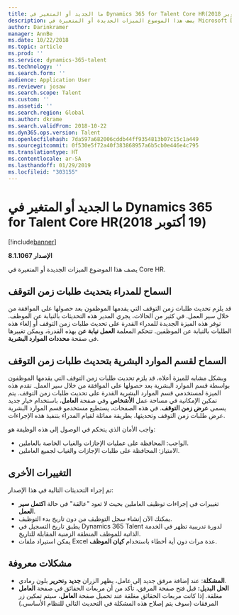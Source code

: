```yaml
---
title: ما الجديد أو المتغير في Dynamics 365 for Talent Core HR‏ (16 أكتوبر 2018)
description: يصف هذا الموضوع الميزات الجديدة أو المتغيرة في Microsoft Dynamics 365 for Talent Core HR.
author: Darinkramer
manager: AnnBe
ms.date: 10/22/2018
ms.topic: article
ms.prod: ''
ms.service: dynamics-365-talent
ms.technology: ''
ms.search.form: ''
audience: Application User
ms.reviewer: josaw
ms.search.scope: Talent
ms.custom: ''
ms.assetid: ''
ms.search.region: Global
ms.author: dkrame
ms.search.validFrom: 2018-10-22
ms.dyn365.ops.version: Talent
ms.openlocfilehash: 7da597a682006cddb44ff9354813b07c15c1a449
ms.sourcegitcommit: 0f530e5f72a40f383868957a6b5cb0e446e4c795
ms.translationtype: HT
ms.contentlocale: ar-SA
ms.lasthandoff: 01/29/2019
ms.locfileid: "303155"
---
```

# <a name="whats-new-or-changed-in-dynamics-365-for-talent-core-hr-october-19-2018"></a>ما الجديد أو المتغير في Dynamics 365 for Talent Core HR‏ (19 أكتوبر 2018)

[!include[banner](includes/banner.md)]

**الإصدار 8.1.1067**

يصف هذا الموضوع الميزات الجديدة أو المتغيرة في Core HR.

## <a name="allow-managers-to-update-time-off-requests"></a>السماح للمدراء بتحديث طلبات زمن التوقف

قد يلزم تحديث طلبات زمن التوقف التي يقدمها الموظفون بعد حصولها على الموافقة من خلال سير العمل. في كثير من الحالات، يجري المدير هذه التحديثات بالنيابة عن الموظف. توفر هذه الميزة الجديدة للمدراء القدرة على تحديث طلبات زمن التوقف أو إلغاء هذه الطلبات بالنيابة عن الموظفين. تتحكم المعلمة **العمل نيابة عن** بهذه القدرة، ويمكن تغييرها في صفحة **محددات الموارد البشرية**. 
 
## <a name="allow-hr-to-update-time-off-requests"></a>السماح لقسم الموارد البشرية بتحديث طلبات زمن التوقف

وبشكل مشابه للميزة أعلاه، قد يلزم تحديث طلبات زمن التوقف التي يقدمها الموظفون بواسطة قسم الموارد البشرية بعد حصولها على الموافقة من خلال سير العمل. تقدم هذه الميزة لمستخدمي قسم الموارد البشرية القدرة على تحديث طلبات زمن التوقف. يتم تمكين الإمكانية في مساحة عمل **الأشخاص** وفي صفحة **العامل**، باستخدام خيار جديد يسمى **عرض زمن التوقف‬**. في هذه الصفحات، يستطيع مستخدمو قسم الموارد البشرية عرض طلبات زمن التوقف وتحديثها، بطريقة مماثلة لقيام المدراء بتنفيذ هذه الإجراءات.

واجب الأمان الذي يتحكم في الوصول إلى هذه الوظيفة هو:
- الواجب: المحافظة على عمليات الإجازات والغياب الخاصة بالعاملين.
- الامتياز: المحافظة على طلبات الإجازات والغياب لجميع العاملين.

## <a name="other-changes"></a>التغييرات الأخرى
تم إجراء التحديثات التالية في هذا الإصدار:
- تغييرات في إجراءات توظيف العاملين بحيث لا تعود "عالقة" في حالة **اكتمل سير العمل‬**.
- يمكنك الآن إنشاء سجل التوظيف من دون تاريخ بدء التوظيف.
- يطبق تاريخ التسجيل في Dynamics 365 Talent لدورة تدريبية تظهر في الخدمة الذاتية للموظف المنطقة الزمنية المقابلة للتاريخ.
- يمكن استيراد ملفات Excel عدة مرات دون أية أخطاء باستخدام **كيان الموظف‬**.

## <a name="known-issue"></a>مشكلات معروفة​

- **المشكلة**: عند إضافة مرفق جديد إلى عامل، يظهر الزران **جديد** و**تحرير** بلون رمادي. 
- **الحل البديل:** قبل فتح صفحة المرفق، تأكد من أن مربعات الحقائق في صفحة **العامل** مغلقة. إذا كانت مربعات الحقائق مغلقة عند تحميل صفحة **العامل**، سيتم تمكين زر المرفقات (سوف يتم إصلاح هذه المشكلة في التحديث التالي للنظام الأساسي.)
